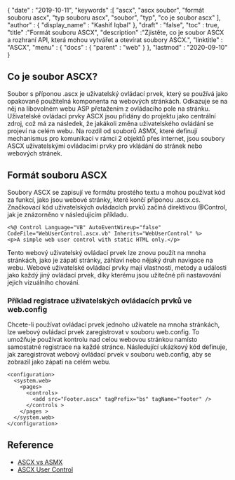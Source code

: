 {
  "date" : "2019-10-11",
  "keywords" :[ "ascx", "ascx soubor", "formát souboru ascx", "typ souboru ascx", "soubor", "typ", "co je soubor ascx" ],
  "author" : {
    "display_name" : "Kashif Iqbal"
},
  "draft" : "false",
  "toc" : true,
  "title" :"Formát souboru ASCX",
  "description" :"Zjistěte, co je soubor ASCX a rozhraní API, která mohou vytvářet a otevírat soubory ASCX.",
  "linktitle" : "ASCX",
  "menu" : {
    "docs" : {
      "parent" : "web"
}
},
  "lastmod" : "2020-09-10"
}

## Co je soubor ASCX?

Soubor s příponou .ascx je uživatelský ovládací prvek, který se používá jako opakovaně použitelná komponenta na webových stránkách. Odkazuje se na něj na libovolném webu ASP přetažením z ovládacího pole na stránku. Uživatelské ovládací prvky ASCX jsou přidány do projektu jako centrální zdroj, což má za následek, že jakákoli změna uživatelského ovládání se projeví na celém webu. Na rozdíl od souborů ASMX, které definují mechanismus pro komunikaci v rámci 2 objektů přes internet, jsou soubory ASCX uživatelskými ovládacími prvky pro vkládání do stránek nebo webových stránek.

## Formát souboru ASCX

Soubory ASCX se zapisují ve formátu prostého textu a mohou používat kód za funkcí, jako jsou webové stránky, které končí příponou .ascx.cs. Značkovací kód uživatelských ovládacích prvků začíná direktivou @Control, jak je znázorněno v následujícím příkladu.

```
<%@ Control Language="VB" AutoEventWireup="false" CodeFile="WebUserControl.ascx.vb" Inherits="WebUserControl" %>
<p>A simple web user control with static HTML only.</p>
```

Tento webový uživatelský ovládací prvek lze znovu použít na mnoha stránkách, jako je zápatí stránky, záhlaví nebo nějaký druh navigace na webu. Webové uživatelské ovládací prvky mají vlastnosti, metody a události jako každý jiný ovládací prvek, díky kterému jsou užitečné při nastavování jejich vizuálního chování.

### Příklad registrace uživatelských ovládacích prvků ve web.config

Chcete-li používat ovládací prvek jednoho uživatele na mnoha stránkách, lze webový ovládací prvek zaregistrovat v souboru web.config. To umožňuje používat kontrolu nad celou webovou stránkou namísto samostatné registrace na každé stránce. Následující ukázkový kód definuje, jak zaregistrovat webový ovládací prvek v souboru web.config, aby se zobrazil jako zápatí na celém webu.

```
<configuration>
  <system.web>
    <pages>
      <controls>
        <add src="Footer.ascx" tagPrefix="bs" tagName="footer" />
      </controls >
    </pages >
  </system.web>
</configuration>
```
## Reference

* [ASCX vs ASMX](https://social.msdn.microsoft.com/Forums/en-US/a27d4c2f-b972-439e-a7fe-f4b7e3637700/how-to-work-with-ascx-files?forum=aspwebforms)
* [ASCX User Control](https://beansoftware.com/ASP.NET-Tutorials/User-Control.aspx)

